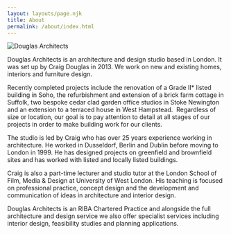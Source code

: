```yaml
---
layout: layouts/page.njk
title: About
permalink: /about/index.html
---
```

![Douglas Architects](/images/craig-douglas-architect-2.jpeg "Craig Douglas, RIBA, Dip Arch, BA Hons.")

Douglas Architects is an architecture and design studio based in London. It was set up by Craig Douglas in 2013. We work on new and existing homes, interiors and furniture design.

Recently completed projects include the renovation of a Grade II* listed building in Soho, the refurbishment and extension of a brick farm cottage in Suffolk, two bespoke cedar clad garden office studios in Stoke Newington and an extension to a terraced house in West Hampstead.  Regardless of size or location, our goal is to pay attention to detail at all stages of our projects in order to make building work for our clients.

The studio is led by Craig who has over 25 years experience working in architecture. He worked in Dusseldorf, Berlin and Dublin before moving to London in 1999. He has designed projects on greenfield and brownfield sites and has worked with listed and locally listed buildings.

Craig is also a part-time lecturer and studio tutor at the London School of Film, Media & Design at University of West London. His teaching is focused on professional practice, concept design and the development and communication of ideas in architecture and interior design.  

Douglas Architects is an RIBA Chartered Practice and alongside the full architecture and design service we also offer specialist services including interior design, feasibility studies and planning applications.